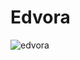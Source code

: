 # Edvora
![edvora](https://user-images.githubusercontent.com/42544598/152551746-b2f9111a-d85a-47ad-b59d-0fb83141fe70.gif)
